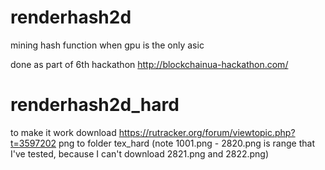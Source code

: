 # renderhash2d
mining hash function when gpu is the only asic

done as part of 6th hackathon http://blockchainua-hackathon.com/

# renderhash2d_hard
to make it work download https://rutracker.org/forum/viewtopic.php?t=3597202 png to folder tex_hard
(note 1001.png - 2820.png is range that I've tested, because I can't download 2821.png and 2822.png)
